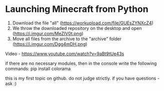 # Launching Minecraft from Python

1. Download the file "all" (https://workupload.com/file/GUEsZYNXcZ4)
3. We throw the downloaded repository on the desktop and open (https://i.imgur.com/MeZIV0t.png)
4. Move all files from the archive to the "archive" folder (https://i.imgur.com/Dgg4mDH.png)

Video - https://www.youtube.com/watch?v=9aBt9tUe43s

if there are no necessary modules, then in the console write the following commands:
pip install colorama

this is my first topic on github. do not judge strictly. if you have questions - ask :)
